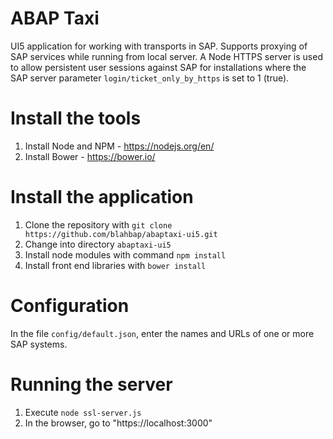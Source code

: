 # ABAP Taxi
UI5 application for working with transports in SAP. 
Supports proxying of SAP services while running from local server.
A Node HTTPS server is used to allow persistent user sessions against SAP for installations where the 
SAP server parameter `login/ticket_only_by_https` is set to 1 (true).

# Install the tools
1. Install Node and NPM - https://nodejs.org/en/
2. Install Bower - https://bower.io/

# Install the application 
1. Clone the repository with `git clone https://github.com/blahbap/abaptaxi-ui5.git`
2. Change into directory `abaptaxi-ui5`
3. Install node modules with command  `npm install`
4. Install front end libraries with `bower install`
 
# Configuration 
In the file `config/default.json`, enter the names and URLs of one or more SAP systems.


# Running the server 
1. Execute `node ssl-server.js`
2. In the browser, go to "https://localhost:3000"
